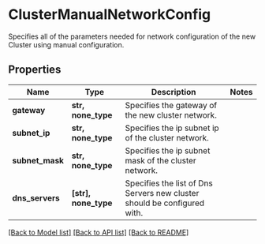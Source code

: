 # ClusterManualNetworkConfig

Specifies all of the parameters needed for network configuration of the new Cluster using manual configuration.

## Properties
Name | Type | Description | Notes
------------ | ------------- | ------------- | -------------
**gateway** | **str, none_type** | Specifies the gateway of the new cluster network. | 
**subnet_ip** | **str, none_type** | Specifies the ip subnet ip of the cluster network. | 
**subnet_mask** | **str, none_type** | Specifies the ip subnet mask of the cluster network. | 
**dns_servers** | **[str], none_type** | Specifies the list of Dns Servers new cluster should be configured with. | 

[[Back to Model list]](../README.md#documentation-for-models) [[Back to API list]](../README.md#documentation-for-api-endpoints) [[Back to README]](../README.md)


